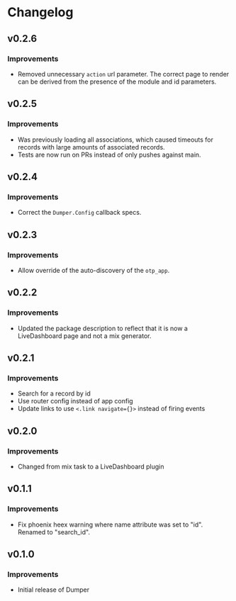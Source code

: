 # Changelog

## v0.2.6

### Improvements

* Removed unnecessary `action` url parameter.  The correct page to render can be derived from the presence of the module and id parameters.

## v0.2.5

### Improvements

* Was previously loading all associations, which caused timeouts for records with large amounts of associated records.
* Tests are now run on PRs instead of only pushes against main.

## v0.2.4

### Improvements

* Correct the `Dumper.Config` callback specs.

## v0.2.3

### Improvements

* Allow override of the auto-discovery of the `otp_app`.

## v0.2.2

### Improvements

* Updated the package description to reflect that it is now a LiveDashboard page and not a mix generator.

## v0.2.1

### Improvements

* Search for a record by id
* Use router config instead of app config
* Update links to use `<.link navigate={}>` instead of firing events

## v0.2.0

### Improvements

* Changed from mix task to a LiveDashboard plugin

## v0.1.1

### Improvements

* Fix phoenix heex warning where name attribute was set to "id".  Renamed to "search_id".

## v0.1.0

### Improvements

* Initial release of Dumper
